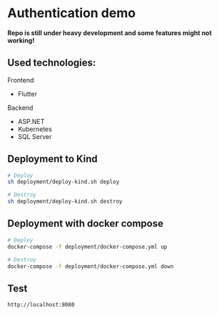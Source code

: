 # Authentication demo

**Repo is still under heavy development and some features might not working!**

## Used technologies:
Frontend
* Flutter

Backend
* ASP.NET
* Kubernetes
* SQL Server

## Deployment to Kind
```bash
# Deploy
sh deployment/deploy-kind.sh deploy

# Destroy
sh deployment/deploy-kind.sh destroy
```

## Deployment with docker compose
```bash
# Deploy
docker-compose -f deployment/docker-compose.yml up

# Destroy
docker-compose -f deployment/docker-compose.yml down
```

## Test
```bash
http://localhost:8080
```